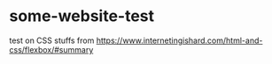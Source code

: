# some-website-test
test on CSS stuffs from https://www.internetingishard.com/html-and-css/flexbox/#summary

